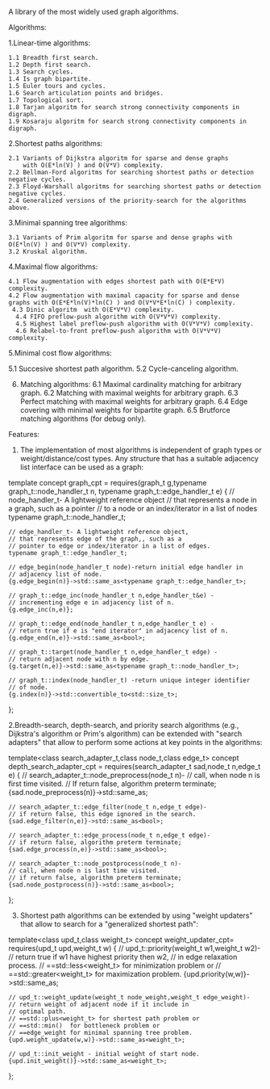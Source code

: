 A library of the most widely used graph algorithms.

Algorithms: 

1.Linear-time algorithms:

    1.1 Breadth first search.    
    1.2 Depth first search.
    1.3 Search cycles.
    1.4 Is graph bipartite.
    1.5 Euler tours and cycles.
    1.6 Search articulation points and bridges.
    1.7 Topological sort.
    1.8 Tarjan algoritm for search strong connectivity components in digraph.
    1.9 Kosaraju algoritm for search strong connectivity components in digraph.	
	
2.Shortest paths algorithms:

    2.1 Variants of Dijkstra algoritm for sparse and dense graphs 
    	with O(E*ln(V) ) and O(V*V) complexity.
    2.2 Bellman-Ford algoritms for searching shortest paths or detection negative cycles.
    2.3 Floyd-Warshall algoritms for searching shortest paths or detection negative cycles.
    2.4 Generalized versions of the priority-search for the algorithms above. 

3.Minimal spanning tree algorithms:

    3.1 Variants of Prim algoritm for sparse and dense graphs with O(E*ln(V) ) and O(V*V) complexity.
    3.2 Kruskal algorithm.
    
4.Maximal flow algorithms:

    4.1 Flow augmentation with edges shortest path with O(E*E*V) complexity.  
    4.2 Flow augmentation with maximal capacity for sparse and dense graphs with O(E*E*ln(V)*ln(C) ) and O(V*V*E*ln(C) ) complexity.   
     4.3 Dinic algoritm  with O(E*V*V) complexity. 
      4.4 FIFO preflow-push algorithm with O(V*V*V) complexity.   
      4.5 Highest label preflow-push algorithm with O(V*V*V) complexity.  
      4.6 Relabel-to-front preflow-push algorithm with O(V*V*V) complexity.
   
5.Minimal cost flow algorithms:

   5.1 Succesive shortest path algorithm.
   5.2 Cycle-canceling algorithm.	   

6. Matching algorithms:
  6.1 Maximal cardinality matching for arbitrary graph.
  6.2 Matching with maximal weights for arbitrary graph.
  6.3 Perfect matching with maximal weights for arbitrary graph.
  6.4 Edge covering with minimal weights for bipartite graph.
  6.5 Brutforce matching algorithms (for debug only).

Features:

1. The implementation of most algorithms is independent of graph types or weight/distance/cost types. Any structure that has a suitable adjacency list interface can be used as a graph:

template<class graph_t>
concept graph_cpt = requires(graph_t g,typename graph_t::node_handler_t n,
                                       typename graph_t::edge_handler_t e)
{
    // node_handler_t- A lightweight reference object 
    // that represents a node in a graph, such as a pointer 
    // to a node or an index/iterator in a list of nodes
    typename graph_t::node_handler_t;

    // edge_handler_t- A lightweight reference object,
    // that represents edge of the graph,, such as a
    // pointer to edge or index/iterator in a list of edges.
    typename graph_t::edge_handler_t;

    // edge_begin(node_handler_t node)-return initial edge handler in
    // adjacency list of node.
    {g.edge_begin(n)}->std::same_as<typename graph_t::edge_handler_t>;

    // graph_t::edge_inc(node_handler_t n,edge_handler_t&e) -
    // incrementing edge e in adjacency list of n.
    {g.edge_inc(n,e)};

    // graph_t::edge_end(node_handler_t n,edge_handler_t e) -
    // return true if e is "end iterator" in adjacency list of n.
    {g.edge_end(n,e)}->std::same_as<bool>;

    // graph_t::target(node_handler_t n,edge_handler_t edge) -
    // return adjacent node with n by edge.
    {g.target(n,e)}->std::same_as<typename graph_t::node_handler_t>;

    // graph_t::index(node_handler_t) -return unique integer identifier
    // of node.
    {g.index(n)}->std::convertible_to<std::size_t>;
};

2.Breadth-search, depth-search, and priority search algorithms (e.g., Dijkstra's algorithm or Prim's algorithm) can be extended with "search adapters" that allow to perform some actions at key points in the algorithms:

template<class search_adapter_t,class node_t,class edge_t>
concept depth_search_adapter_cpt = requires(search_adapter_t sad,node_t n,edge_t e)
{
    // search_adapter_t::node_preprocess(node_t n)-
    // call, when node n is first time visited.
    // If return false, algorithm preterm terminate;
    {sad.node_preprocess(n)}->std::same_as<bool>;

    // search_adapter_t::edge_filter(node_t n,edge_t edge)-
    // if return false, this edge ignored in the search.
    {sad.edge_filter(n,e)}->std::same_as<bool>;

    // search_adapter_t::edge_process(node_t n,edge_t edge)-
    // if return false, algorithm preterm terminate;
    {sad.edge_process(n,e)}->std::same_as<bool>;

    // search_adapter_t::node_postprocess(node_t n)-
    // call, when node n is last time visited.
    // if return false, algorithm preterm terminate;
    {sad.node_postprocess(n)}->std::same_as<bool>;
};

3. Shortest path algorithms can be extended by using "weight updaters" 
that allow to search for a "generalized shortest path":

template<class upd_t,class weight_t>
concept weight_updater_cpt= requires(upd_t upd,weight_t w)
{
    // upd_t::priority(weight_t w1,weight_t w2)-
    // return true if w1 have highest priority then w2,
    // in edge relaxation process.
    // ==std::less<weight_t> for minimization problem or
    // ==std::greater<weight_t> for maximization problem.
    {upd.priority(w,w)}->std::same_as<bool>;

    // upd_t::weight_update(weight_t node_weight,weight_t edge_weight)-
    // return weight of adjacent node if it include in
    // optimal path.
    // ==std::plus<weight_t> for shortest path problem or
    // ==std::min()  for bottleneck problem or
    // ==edge_weight for minimal spanning tree problem.
    {upd.weight_update(w,w)}->std::same_as<weight_t>;

    // upd_t::init_weight - initial weight of start node.
    {upd.init_weight()}->std::same_as<weight_t>;
};
